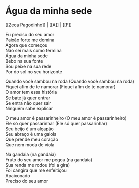 # Água da minha sede
[[Zeca Pagodinho]] | [[A]] | [[F]]

Eu preciso do seu amor  
Paixão forte me domina  
Agora que começou  
Não sei mais como termina  
Água da minha sede  
Bebo na sua fonte  
Sou peixe na sua rede  
Por do sol no seu horizonte

Quando você sambou na roda (Quando você sambou na roda)  
Fiquei afim de te namorar (Fiquei afim de te namorar)  
O amor tem essa história  
Se bate já quer entrar  
Se entra não quer sair  
Ninguém sabe explicar

O meu amor é passarinheiro (O meu amor é passarinheiro)  
Ele só quer passarinhar (Ele só quer passarinhar)  
Seu beijo é um alçapão  
Seu abraço é uma gaiola  
Que prende meu coração  
Que nem moda de viola

Na gandaia (na gandaia)  
Fruto do seu amor me pegou (na gandaia)  
Sua renda me rodou (foi a gira)  
Foi cangira que me enfeitiçou  
Apaixonado  
Preciso do seu amor 